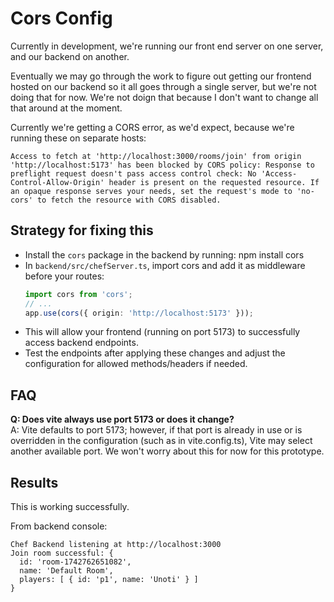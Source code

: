 # Cors Config

Currently in development, we're running our front end server on one server, and our backend on another.

Eventually we may go through the work to figure out getting our frontend hosted on our backend so it all
goes through a single server, but we're not doing that for now.  We're not doign that because I don't
want to change all that around at the moment.

Currently we're getting a CORS error, as we'd expect, because we're running these on separate hosts:

```
Access to fetch at 'http://localhost:3000/rooms/join' from origin 'http://localhost:5173' has been blocked by CORS policy: Response to preflight request doesn't pass access control check: No 'Access-Control-Allow-Origin' header is present on the requested resource. If an opaque response serves your needs, set the request's mode to 'no-cors' to fetch the resource with CORS disabled.
```

## Strategy for fixing this
- Install the `cors` package in the backend by running: npm install cors
- In `backend/src/chefServer.ts`, import cors and add it as middleware before your routes:
  ```typescript
  import cors from 'cors';
  // ...
  app.use(cors({ origin: 'http://localhost:5173' }));
  ```
- This will allow your frontend (running on port 5173) to successfully access backend endpoints.
- Test the endpoints after applying these changes and adjust the configuration for allowed methods/headers if needed.

## FAQ

**Q: Does vite always use port 5173 or does it change?**  
A: Vite defaults to port 5173; however, if that port is already in use or is overridden in the configuration (such as in vite.config.ts), Vite may select another available port.  We won't worry about this for now for this prototype.

## Results
This is working successfully.

From backend console:
```
Chef Backend listening at http://localhost:3000
Join room successful: {
  id: 'room-1742762651082',
  name: 'Default Room',
  players: [ { id: 'p1', name: 'Unoti' } ]
}
```